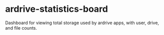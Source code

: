 # ardrive-statistics-board
Dashboard for viewing total storage used by ardrive apps, with user, drive, and file counts.
